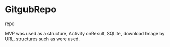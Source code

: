 # GitgubRepo
repo

MVP was used as a structure,
Activity onResult,
SQLite,
download Image by URL,
structures such as were used.
